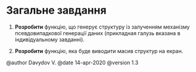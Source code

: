 # Загальне завдання

1. **Розробити** функцію, що генерує структуру із залученням механізму псевдовипадкової
генерації даних (прикладная галузь вказана в індивідуальному завданні).

2. **Розробити** функцію, яка буде виводити масив структур на екран.

@author Davydov V.
@date 14-apr-2020
@version 1.3



